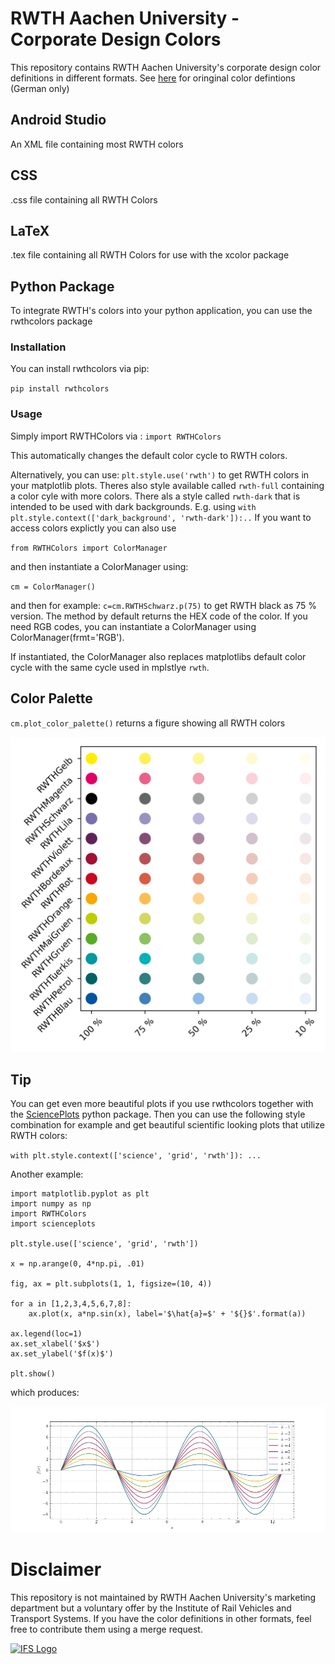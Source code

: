 # RWTH Aachen University - Corporate Design Colors

This repository contains RWTH Aachen University's corporate design color definitions in different formats.
See [here](https://www9.rwth-aachen.de/global/show_document.asp?id=aaaaaaaaaadpbhq) for oringinal color defintions (German only)

## Android Studio
An XML file containing most RWTH colors

## CSS
.css file containing all RWTH Colors

## LaTeX
.tex file containing all RWTH Colors for use with the xcolor package

## Python Package
To integrate RWTH's colors into your python application, you can use the rwthcolors package

### Installation

You can install rwthcolors via pip:

`pip install rwthcolors`

### Usage

Simply import RWTHColors via :
`import RWTHColors`

This automatically changes the default color cycle to RWTH colors.

Alternatively, you can use:
`plt.style.use('rwth')` to get RWTH colors in your matplotlib plots. Theres also style available called `rwth-full` containing a color cyle with more colors.
There als a style called `rwth-dark` that is intended to be used with dark backgrounds. E.g. using `with plt.style.context(['dark_background', 'rwth-dark']):..`
If you want to access colors explictly you can also use

`from RWTHColors import ColorManager`

and then instantiate a ColorManager using:

`cm = ColorManager()`

and then for example: `c=cm.RWTHSchwarz.p(75)` to get RWTH black as 75 % version.
The method by default returns the HEX code of the color. If you need RGB codes, you can instantiate
a ColorManager using  ColorManager(frmt='RGB').

If instantiated, the ColorManager also replaces matplotlibs default color cycle with the same cycle used in mplstlye `rwth`.

## Color Palette
`cm.plot_color_palette()` returns a figure showing all RWTH colors

![Color Palette](Python/rwth-colors/tests/output/palette.png)


## Tip
You can get even more beautiful plots if you use rwthcolors together with the [SciencePlots](https://github.com/garrettj403/SciencePlots) python package.
Then you can use the following style combination for example and get beautiful scientific looking plots that utilize RWTH colors:

`with plt.style.context(['science', 'grid', 'rwth']):
	...
`

Another example:

```
import matplotlib.pyplot as plt
import numpy as np
import RWTHColors
import scienceplots

plt.style.use(['science', 'grid', 'rwth'])

x = np.arange(0, 4*np.pi, .01)

fig, ax = plt.subplots(1, 1, figsize=(10, 4))

for a in [1,2,3,4,5,6,7,8]:
    ax.plot(x, a*np.sin(x), label='$\hat{a}=$' + '${}$'.format(a))
    
ax.legend(loc=1)
ax.set_xlabel('$x$')
ax.set_ylabel('$f(x)$')

plt.show()

```

which produces:

![Example Plot](Python/rwth-colors/tests/output/plot.png)

<!-- CONTACT -->
# Disclaimer

This repository is not maintained by RWTH Aachen University's marketing department but a voluntary offer by the Institute of Rail Vehicles and Transport Systems.
If you have the color definitions in other formats, feel free to contribute them using a merge request.

<div>  
<a href="">
    <img src="http://www.ifs.rwth-aachen.de/fileadmin/images/rwth_ifs_de_rgb.png" alt="IFS Logo" width="400">
  </a>
</div>